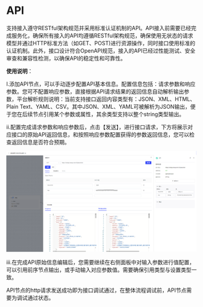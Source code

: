 # **API**

支持接入遵守RESTful架构规范并采用标准认证机制的API。API接入前需要已经完成服务化，确保所有接入的API均遵循RESTful架构规范，确保使用无状态的请求模型并通过HTTP标准方法（如GET、POST)进行资源操作，同时接口使用标准的认证机制。此外，接口设计符合OpenAPI规范，接入的API已经过性能测试、安全审查和兼容性检测，以确保API的稳定性和可靠性。

**使用说明**：

I.添加API节点，可以手动逐步配置API基本信息。配置信息包括：请求参数和响应参数。您可不配置响应参数，直接根据API请求结果的返回信息自动解析输出参数，平台解析规则说明：当前支持接口返回内容类型有：JSON、XML、HTML、Plain Text、YAML、CSV。其中JSON、XML、YAML可被解析为JSON输出，便于您在后续节点引用某个参数或属性，其余类型支持以整个string类型输出。

ii.配置完成请求参数和响应参数后，点击【发送】，进行接口请求，下方将展示对应接口的原始API返回信息，和按照响应参数配置获得的参数返回信息，您可以检查返回信息是否符合预期。

![image-20250725152306324](assets\image-20250725152306324-1754466962223-1.png)

iii.在完成API原始信息编辑后，您需要继续在右侧面板中对输入参数进行值配置，可以引用前序节点输出，或手动输入对应参数值。需要确保引用类型与设置类型一致。

API节点的http请求发送成功即为接口调试通过，在整体流程调试前，API节点需要为调试通过状态。